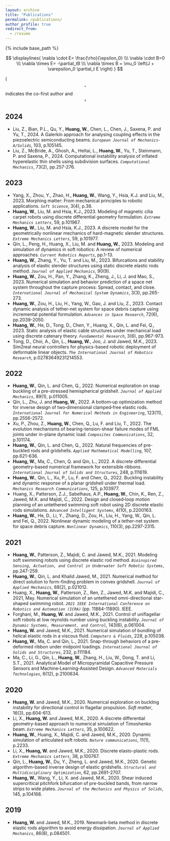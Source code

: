 ```yaml
---
layout: archive
title: "Publications"
permalink: /publications/
author_profile: true
redirect_from:
  - /resume
---
```


{% include base_path %}

$$
\displaylines{
\nabla \cdot E= \frac{\rho}{\epsilon_0} \\\
\nabla \cdot B=0 \\\
\nabla \times E= -\partial_tB \\\
\nabla \times B  = \mu_0 \left(J + \varepsilon_0 \partial_t E \right)
}
$$

( $$ ^\star $$ indicates the co-first author and $$ ^\dag $$

2024
---
* Liu, Z., Bian, P.L., Qu, Y., **Huang, W.**, Chen, L., Chen, J., Saxena, P. and Yu, T., 2024. A Galerkin approach for analysing coupling effects in the piezoelectric semiconducting beams. *`European Journal of Mechanics-A/Solids`*, 103, p.105145.
* Liu, Z., McBride, A., Ghosh, A., Heltai, L., **Huang, W.**, Yu, T., Steinmann, P. and Saxena, P., 2024. Computational instability analysis of inflated hyperelastic thin shells using subdivision surfaces. *`Computational Mechanics`*, 73(2), pp.257-276.

2023
---
* Yang, X., Zhou, Y., Zhao, H., **Huang, W.**, Wang, Y., Hsia, K.J. and Liu, M., 2023. Morphing matter: From mechanical principles to robotic applications. *`Soft Science`*, 3(4), p.38.
* **Huang, W.**, Liu, M. and Hsia, K.J., 2023. Modeling of magnetic cilia carpet robots using discrete differential geometry formulation. *`Extreme Mechanics Letters`*, 59, p.101967.
* **Huang, W.**, Liu, M. and Hsia, K.J., 2023. A discrete model for the geometrically nonlinear mechanics of hard-magnetic slender structures. *`Extreme Mechanics Letters`*, 59, p.101977.
* Qin, L., Peng, H., Huang, X., Liu, M. and **Huang, W.**, 2023. Modeling and simulation of dynamics in soft robotics: A review of numerical approaches. *`Current Robotics Reports`*, pp.1-13.
* **Huang, W.**, Zhang, Y., Yu, T. and Liu, M., 2023. Bifurcations and stability analysis of elastic slender structures using static discrete elastic rods method. *`Journal of Applied Mechanics`*, 90(9).
* **Huang, W.**, Zou, H., Pan, Y., Zhang, K., Zheng, J., Li, J. and Mao, S., 2023. Numerical simulation and behavior prediction of a space net system throughout the capture process: Spread, contact, and close. *`International Journal of Mechanical System Dynamics`*, 3(3), pp.265-273.
* **Huang, W.**, Zou, H., Liu, H., Yang, W., Gao, J. and Liu, Z., 2023. Contact dynamic analysis of tether-net system for space debris capture using incremental potential formulation. *`Advances in Space Research`*, 72(6), pp.2039-2050.
* **Huang, W.**, He, D., Tong, D., Chen, Y., Huang, X., Qin, L. and Fei, Q., 2023. Static analysis of elastic cable structures under mechanical load using discrete catenary theory. *`Fundamental Research`*, 3(6), pp.967-973.
* Tong, D., Choi, A., Qin, L., **Huang, W.**, Joo, J. and Jawed, M.K., 2023. Sim2real neural controllers for physics-based robotic deployment of deformable linear objects. *`The International Journal of Robotics Research`*, p.02783649231214553.


2022
---
* **Huang, W.**, Qin, L. and Chen, Q., 2022. Numerical exploration on snap buckling of a pre-stressed hemispherical gridshell. *`Journal of Applied Mechanics`*, 89(1), p.011005.
* Qin, L., Zhu, J. and **Huang, W.**, 2022. A bottom‐up optimization method for inverse design of two‐dimensional clamped‐free elastic rods. *`International Journal for Numerical Methods in Engineering`*, 123(11), pp.2556-2572.
* Xu, P., Zhou, Z., **Huang, W.**, Chen, Q., Lu, F. and Liu, T., 2022. The evolution mechanisms of bearing-tension-shear failure modes of FML joints under in-plane dynamic load. *`Composites Communications`*, 32, p.101174.
* **Huang, W.**, Qin, L. and Chen, Q., 2022. Natural frequencies of pre-buckled rods and gridshells. *`Applied Mathematical Modelling`*, 107, pp.621-636.
* **Huang, W.**, Ma, C., Chen, Q. and Qin, L., 2022. A discrete differential geometry-based numerical framework for extensible ribbons. *`International Journal of Solids and Structures`*, 248, p.111619.
* **Huang, W.**, Qin, L., Xu, P., Lu, F. and Chen, Q., 2022. Buckling instability and dynamic response of a planar gridshell under thermal load. *`Mechanics Research Communications`*, 125, p.103977.
* Huang, X., Patterson, Z.J., Sabelhaus, A.P., **Huang, W.**, Chin, K., Ren, Z., Jawed, M.K. and Majidi, C., 2022. Design and closed‐loop motion planning of an untethered swimming soft robot using 2D discrete elastic rods simulations. *`Advanced Intelligent Systems`*, 4(10), p.2200163.
* **Huang, W.**, He, D., Li, Y., Zhang, D., Zou, H., Liu, H., Yang, W., Qin, L. and Fei, Q., 2022. Nonlinear dynamic modeling of a tether-net system for space debris capture. *`Nonlinear Dynamics`*, 110(3), pp.2297-2315.

2021
---
* **Huang, W.**, Patterson, Z., Majidi, C. and Jawed, M.K., 2021. Modeling soft swimming robots using discrete elastic rod method. *`Bioinspired Sensing, Actuation, and Control in Underwater Soft Robotic Systems`*, pp.247-259.
* **Huang, W.**, Qin, L. and Khalid Jawed, M., 2021. Numerical method for direct solution to form-finding problem in convex gridshell. *`Journal of Applied Mechanics`*, 88(2), p.021012.
* Huang, X., **Huang, W.**, Patterson, Z., Ren, Z., Jawed, M.K. and Majidi, C., 2021, May. Numerical simulation of an untethered omni-directional star-shaped swimming robot. *`2021 IEEE International Conference on Robotics and Automation (ICRA)`* (pp. 11884-11890). IEEE.
* Forghani, M., **Huang, W.** and Jawed, M.K., 2021. Control of uniflagellar soft robots at low reynolds number using buckling instability. *`Journal of Dynamic Systems, Measurement, and Control`*, 143(6), p.061004.
* **Huang, W.** and Jawed, M.K., 2021. Numerical simulation of bundling of helical elastic rods in a viscous fluid. *`Computers & Fluids`*, 228, p.105038.
* **Huang, W.**, Ma, C. and Qin, L., 2021. Snap-through behaviors of a pre-deformed ribbon under midpoint loadings. *`International Journal of Solids and Structures`*, 232, p.111184.
* Ma, C., Li, G., Qin, L., **Huang, W.**, Zhang, H., Liu, W., Dong, T. and Li, S.T., 2021. Analytical Model of Micropyramidal Capacitive Pressure Sensors and Machine‐Learning‐Assisted Design. *`Advanced Materials Technologies`*, 6(12), p.2100634.


2020
---
* **Huang, W.** and Jawed, M.K., 2020. Numerical exploration on buckling instability for directional control in flagellar propulsion. *Soft matter*, 16(3), pp.604-613.
* Li, X., **Huang, W.** and Jawed, M.K., 2020. A discrete differential geometry-based approach to numerical simulation of Timoshenko beam. *`Extreme Mechanics Letters`*, 35, p.100622.
* **Huang, W.**, Huang, X., Majidi, C. and Jawed, M.K., 2020. Dynamic simulation of articulated soft robots. *`Nature communications`*, 11(1), p.2233.
* Li, X., **Huang, W.** and Jawed, M.K., 2020. Discrete elasto-plastic rods. *`Extreme Mechanics Letters`*, 38, p.100767.
* Qin, L., **Huang, W.**, Du, Y., Zheng, L. and Jawed, M.K., 2020. Genetic algorithm-based inverse design of elastic gridshells. *`Structural and Multidisciplinary Optimization`*, 62, pp.2691-2707.
* **Huang, W.**, Wang, Y., Li, X. and Jawed, M.K., 2020. Shear induced supercritical pitchfork bifurcation of pre-buckled bands, from narrow strips to wide plates. *`Journal of the Mechanics and Physics of Solids`*, 145, p.104168.

2019
---
* **Huang, W.** and Jawed, M.K., 2019. Newmark-beta method in discrete elastic rods algorithm to avoid energy dissipation. *`Journal of Applied Mechanics`*, 86(8), p.084501.
